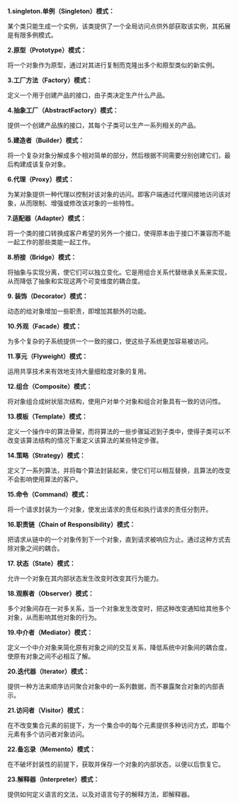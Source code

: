 **1.singleton.单例（Singleton）模式：**   

某个类只能生成一个实例，该类提供了一个全局访问点供外部获取该实例，其拓展是有限多例模式。    

**2.原型（Prototype）模式：**   

将一个对象作为原型，通过对其进行复制而克隆出多个和原型类似的新实例。    

**3.工厂方法（Factory）模式：**   

定义一个用于创建产品的接口，由子类决定生产什么产品。 

**4.抽象工厂（AbstractFactory）模式：**    

提供一个创建产品族的接口，其每个子类可以生产一系列相关的产品。

**5.建造者（Builder）模式：**  

将一个复杂对象分解成多个相对简单的部分，然后根据不同需要分别创建它们，最后构建成该复杂对象。  

**6.代理（Proxy）模式：**  

为某对象提供一种代理以控制对该对象的访问。即客户端通过代理间接地访问该对象，从而限制、增强或修改该对象的一些特性。 

**7.适配器（Adapter）模式：**  

将一个类的接口转换成客户希望的另外一个接口，使得原本由于接口不兼容而不能一起工作的那些类能一起工作。  

**8.桥接（Bridge）模式：**    

将抽象与实现分离，使它们可以独立变化。它是用组合关系代替继承关系来实现，从而降低了抽象和实现这两个可变维度的耦合度。  

**9. 装饰（Decorator）模式：**  

动态的给对象增加一些职责，即增加其额外的功能。   

**10.外观（Facade）模式：**  

为多个复杂的子系统提供一个一致的接口，使这些子系统更加容易被访问。

**11.享元（Flyweight）模式：**  

运用共享技术来有效地支持大量细粒度对象的复用。 

**12.组合（Composite）模式：**

将对象组合成树状层次结构，使用户对单个对象和组合对象具有一致的访问性。  

**13.模板（Template）模式：**

定义一个操作中的算法骨架，而将算法的一些步骤延迟到子类中，使得子类可以不改变该算法结构的情况下重定义该算法的某些特定步骤。 


**14.策略（Strategy）模式：**

定义了一系列算法，并将每个算法封装起来，使它们可以相互替换，且算法的改变不会影响使用算法的客户。  


**15.命令（Command）模式：**

将一个请求封装为一个对象，使发出请求的责任和执行请求的责任分割开。


**16.职责链（Chain of Responsibility）模式：**

把请求从链中的一个对象传到下一个对象，直到请求被响应为止。通过这种方式去除对象之间的耦合。  


**17. 状态（State）模式：**


允许一个对象在其内部状态发生改变时改变其行为能力。 


**18.观察者（Observer）模式：**


多个对象间存在一对多关系，当一个对象发生改变时，把这种改变通知给其他多个对象，从而影响其他对象的行为。  

**19.中介者（Mediator）模式：**

定义一个中介对象来简化原有对象之间的交互关系，降低系统中对象间的耦合度，使原有对象之间不必相互了解。 


**20.迭代器（Iterator）模式：**

提供一种方法来顺序访问聚合对象中的一系列数据，而不暴露聚合对象的内部表示。  


**21.访问者（Visitor）模式：**

在不改变集合元素的前提下，为一个集合中的每个元素提供多种访问方式，即每个元素有多个访问者对象访问。  


**22.备忘录（Memento）模式：**

在不破坏封装性的前提下，获取并保存一个对象的内部状态，以便以后恢复它。  


**23.解释器（Interpreter）模式：**

提供如何定义语言的文法，以及对语言句子的解释方法，即解释器。
